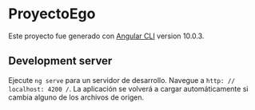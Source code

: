 # ProyectoEgo

Este proyecto fue generado con [Angular CLI](https://github.com/angular/angular-cli) version 10.0.3.

## Development server

Ejecute `ng serve` para un servidor de desarrollo. Navegue a `http: // localhost: 4200 /`. La aplicación se volverá a cargar automáticamente si cambia alguno de los archivos de origen.
